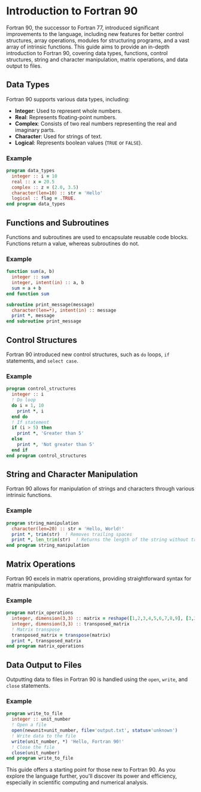 
# Introduction to Fortran 90

Fortran 90, the successor to Fortran 77, introduced significant improvements to the language, including new features for better control structures, array operations, modules for structuring programs, and a vast array of intrinsic functions. This guide aims to provide an in-depth introduction to Fortran 90, covering data types, functions, control structures, string and character manipulation, matrix operations, and data output to files.

## Data Types

Fortran 90 supports various data types, including:

- **Integer**: Used to represent whole numbers.
- **Real**: Represents floating-point numbers.
- **Complex**: Consists of two real numbers representing the real and imaginary parts.
- **Character**: Used for strings of text.
- **Logical**: Represents boolean values (`TRUE` or `FALSE`).

### Example

```fortran
program data_types
  integer :: i = 10
  real :: x = 20.5
  complex :: z = (2.0, 3.5)
  character(len=10) :: str = 'Hello'
  logical :: flag = .TRUE.
end program data_types
```

## Functions and Subroutines

Functions and subroutines are used to encapsulate reusable code blocks. Functions return a value, whereas subroutines do not.

### Example

```fortran
function sum(a, b)
  integer :: sum
  integer, intent(in) :: a, b
  sum = a + b
end function sum

subroutine print_message(message)
  character(len=*), intent(in) :: message
  print *, message
end subroutine print_message
```

## Control Structures

Fortran 90 introduced new control structures, such as `do` loops, `if` statements, and `select case`.

### Example

```fortran
program control_structures
  integer :: i
  ! Do loop
  do i = 1, 10
    print *, i
  end do
  ! If statement
  if (i > 5) then
    print *, 'Greater than 5'
  else
    print *, 'Not greater than 5'
  end if
end program control_structures
```

## String and Character Manipulation

Fortran 90 allows for manipulation of strings and characters through various intrinsic functions.

### Example

```fortran
program string_manipulation
  character(len=20) :: str = 'Hello, World!'
  print *, trim(str)  ! Removes trailing spaces
  print *, len_trim(str)  ! Returns the length of the string without trailing spaces
end program string_manipulation
```

## Matrix Operations

Fortran 90 excels in matrix operations, providing straightforward syntax for matrix manipulation.

### Example

```fortran
program matrix_operations
  integer, dimension(3,3) :: matrix = reshape([1,2,3,4,5,6,7,8,9], [3,3])
  integer, dimension(3,3) :: transposed_matrix
  ! Matrix transpose
  transposed_matrix = transpose(matrix)
  print *, transposed_matrix
end program matrix_operations
```

## Data Output to Files

Outputting data to files in Fortran 90 is handled using the `open`, `write`, and `close` statements.

### Example

```fortran
program write_to_file
  integer :: unit_number
  ! Open a file
  open(newunit=unit_number, file='output.txt', status='unknown')
  ! Write data to the file
  write(unit_number, *) 'Hello, Fortran 90!'
  ! Close the file
  close(unit_number)
end program write_to_file
```

This guide offers a starting point for those new to Fortran 90. As you explore the language further, you'll discover its power and efficiency, especially in scientific computing and numerical analysis.
